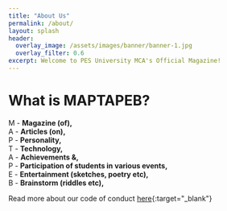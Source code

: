 ```yaml
---
title: "About Us"
permalink: /about/
layout: splash
header:
  overlay_image: /assets/images/banner/banner-1.jpg
  overlay_filter: 0.6
excerpt: Welcome to PES University MCA's Official Magazine!
---
```


# What is MAPTAPEB?

M - **Magazine (of),**  
A - **Articles (on),**  
P - **Personality,**  
T - **Technology,**  
A - **Achievements &,**       
P - **Participation of students in various events,**  
E - **Entertainment (sketches, poetry etc),**  
B - **Brainstorm (riddles etc),**   

Read more about our code of conduct [here](https://github.com/pesumca/code-of-conduct){:target="_blank"}

